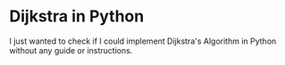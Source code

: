 # Dijkstra in Python
I just wanted to check if I could implement Dijkstra's Algorithm in Python without any guide or instructions.
